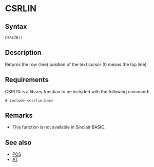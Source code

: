 # CSRLIN

## Syntax

```
CSRLIN()
```

## Description

Returns the row (line) position of the text cursor (0 means the top line).

## Requirements

CSRLIN is a library function to be included with the following command:

```
# include <csrlin.bas>
```

## Remarks

* This function is not available in Sinclair BASIC.

## See also

* [ POS](pos.md)
* [ AT ](../at.md)
